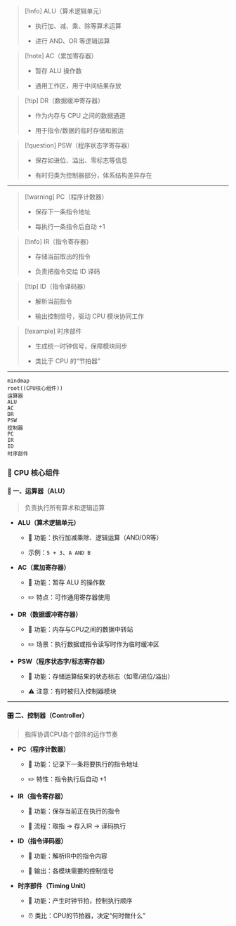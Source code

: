 > [!info] ALU（算术逻辑单元）
> 
> - 执行加、减、乘、除等算术运算
>     
> - 进行 AND、OR 等逻辑运算

> [!note] AC（累加寄存器）
> 
> - 暂存 ALU 操作数
>     
> - 通用工作区，用于中间结果存放
>     

> [!tip] DR（数据缓冲寄存器）
> 
> - 作为内存与 CPU 之间的数据通道
>     
> - 用于指令/数据的临时存储和搬运
>     
 
> [!question] PSW（程序状态字寄存器）
> 
> - 保存如进位、溢出、零标志等信息
>     
> - 有时归类为控制器部分，体系结构差异存在
>     

---

 >[!warning] PC（程序计数器）
> 
> - 保存下一条指令地址
>     
> - 每执行一条指令后自动 +1
>     

> [!info] IR（指令寄存器）
> 
> - 存储当前取出的指令
>     
> - 负责把指令交给 ID 译码
>     

> [!tip] ID（指令译码器）
> 
> - 解析当前指令
>     
> - 输出控制信号，驱动 CPU 模块协同工作
>     
 
> [!example] 时序部件
> 
> - 生成统一时钟信号，保障模块同步
>     
> - 类比于 CPU 的“节拍器”
>     

---


```mermaid
mindmap
root((CPU核心组件))
运算器
ALU
AC
DR
PSW
控制器
PC
IR
ID
时序部件
```


### 🧠 **CPU 核心组件**

#### 🔧 **一、运算器（ALU）**

> 负责执行所有算术和逻辑运算

- **ALU（算术逻辑单元）**
    
    - 📌 功能：执行加减乘除、逻辑运算（AND/OR等）
        
    - 示例：`5 + 3`、`A AND B`
        
- **AC（累加寄存器）**
    
    - 📌 功能：暂存 ALU 的操作数
        
    - ✏️ 特点：可作通用寄存器使用
        
- **DR（数据缓冲寄存器）**
    
    - 📌 功能：内存与CPU之间的数据中转站
        
    - ✏️ 场景：执行数据或指令读写时作为临时缓冲区
        
- **PSW（程序状态字/标志寄存器）**
    
    - 📌 功能：存储运算结果的状态标志（如零/进位/溢出）
        
    - ⚠️ 注意：有时被归入控制器模块
        

---

#### 🎛️ **二、控制器（Controller）**

> 指挥协调CPU各个部件的运作节奏

- **PC（程序计数器）**
    
    - 📌 功能：记录下一条将要执行的指令地址
        
    - ✏️ 特性：指令执行后自动 +1
        
- **IR（指令寄存器）**
    
    - 📌 功能：保存当前正在执行的指令
        
    - 🚀 流程：取指 → 存入IR → 译码执行
        
- **ID（指令译码器）**
    
    - 📌 功能：解析IR中的指令内容
        
    - 🧭 输出：各模块需要的控制信号
        
- **时序部件（Timing Unit）**
    
    - 📌 功能：产生时钟节拍，控制执行顺序
        
    - ⏰ 类比：CPU的节拍器，决定“何时做什么”
        

